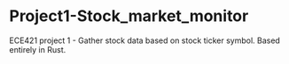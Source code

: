 # Project1-Stock_market_monitor
ECE421 project 1 - Gather stock data based on stock ticker symbol. Based entirely in Rust. 
